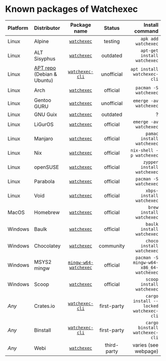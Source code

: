 # Known packages of Watchexec

| Platform | Distributor | Package name | Status | Install command |
|:-|:-|:-:|:-:|-:|
| Linux | Alpine | [`watchexec`](https://pkgs.alpinelinux.org/packages?name=watchexec) | testing | `apk add watchexec` |
| Linux | ALT Sisyphus | [`watchexec`](https://packages.altlinux.org/en/sisyphus/srpms/watchexec/) | outdated | `apt-get install watchexec` |
| Linux | [APT repo](watchexec-cli) (Debian & Ubuntu) | [`watchexec-cli`](https://apt.cli.rs) | unofficial | `apt install watchexec-cli` |
| Linux | Arch | [`watchexec`](https://archlinux.org/packages/extra/x86_64/watchexec/) | official | `pacman -S watchexec` |
| Linux | Gentoo GURU | [`watchexec`](https://gpo.zugaina.org/Overlays/guru/app-misc/watchexec) | unofficial | `emerge -av watchexec` |
| Linux | GNU Guix | [`watchexec`](https://guix.gnu.org/packages/watchexec-1.16.1/) | outdated | ? |
| Linux | LiGurOS | [`watchexec`](https://gitlab.com/liguros/liguros-repo/-/tree/stable/app-misc/watchexec) | official | `emerge -av watchexec` |
| Linux | Manjaro | [`watchexec`](https://software.manjaro.org/package/watchexec) | official | `pamac install watchexec` |
| Linux | Nix | [`watchexec`](https://search.nixos.org/packages?query=watchexec) | official | `nix-shell -p watchexec` |
| Linux | openSUSE | [`watchexec`](https://software.opensuse.org/package/watchexec) | official | `zypper install watchexec` |
| Linux | Parabola | [`watchexec`](https://www.parabola.nu/packages/?q=watchexec) | official | `pacman -S watchexec` |
| Linux | Void | [`watchexec`](https://github.com/void-linux/void-packages/tree/master/srcpkgs/watchexec) | official | `xbps-install watchexec` |
| MacOS | Homebrew | [`watchexec`](https://formulae.brew.sh/formula/watchexec) | official | `brew install watchexec` |
| Windows | Baulk | [`watchexec`](https://github.com/baulk/bucket/blob/master/bucket/watchexec.json) | official | `baulk install watchexec` |
| Windows | Chocolatey | [`watchexec`](https://community.chocolatey.org/packages/watchexec) | community | `choco install watchexec` |
| Windows | MSYS2 mingw | [`mingw-w64-watchexec`](https://github.com/msys2/MINGW-packages/blob/master/mingw-w64-watchexec) | official | `pacman -S mingw-w64-x86_64-watchexec` |
| Windows | Scoop | [`watchexec`](https://github.com/ScoopInstaller/Main/blob/master/bucket/watchexec.json) | official | `scoop install watchexec` |
| _Any_ | Crates.io | [`watchexec-cli`](https://crates.io/crates/watchexec-cli) | first-party | `cargo install --locked watchexec-cli` |
| _Any_ | Binstall | [`watchexec-cli`](https://crates.io/crates/watchexec-cli) | first-party | `cargo binstall watchexec-cli` |
| _Any_ | Webi | [`watchexec`](https://webinstall.dev/watchexec/) | third-party | varies (see webpage) |
